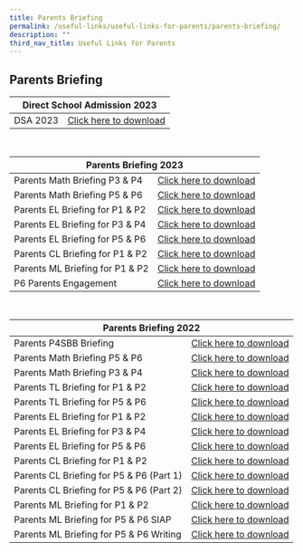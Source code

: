 ```yaml
---
title: Parents Briefing
permalink: /useful-links/useful-links-for-parents/parents-briefing/
description: ""
third_nav_title: Useful Links for Parents
---
```

## **Parents Briefing**
<table>
<thead>
  <tr>
    <th colspan="2">Direct School Admission 2023</th>
  </tr>
</thead>
<tbody>
	<tr>
    <td>DSA 2023</td>
    <td><a href="/files/Parents%20Briefing/dsa%20sec%202023.pdf">Click here to download</a></td>
  </tr>
</tbody>
</table>
<br>
<table>
<thead>
  <tr>
    <th colspan="2">Parents Briefing 2023</th>
  </tr>
</thead>
<tbody>
	<tr>
    <td>Parents Math Briefing P3 &amp; P4</td>
    <td><a href="/files/Parents%20Briefing/Parents Math Briefing for P3 &amp; P4 2023.pdf">Click here to download</a></td>
  </tr>
  <tr>
    <td>Parents Math Briefing P5 &amp; P6</td>
    <td><a href="/files/Parents%20Briefing/P5P6 Parent's Briefing 2023.pdf">Click here to download</a></td>
  </tr>
		<tr>
<td>Parents EL Briefing for P1 &amp; P2</td>
    <td><a href="/files/Parents%20Briefing/Parents EL Briefing for P1 &amp; P2 2023.pdf">Click here to download</a></td>
  </tr>
	<tr>
<td>Parents EL Briefing for P3 &amp; P4</td>
    <td><a href="/files/Parents%20Briefing/Parents EL Briefing for P3 &amp; P4 2023.pdf">Click here to download</a></td>
  </tr>
	<tr>
<td>Parents EL Briefing for P5 &amp; P6</td>
    <td><a href="/files/Parents%20Briefing/Parents EL Briefing for P5 &amp; P6 2023.pdf">Click here to download</a></td>
  </tr>
	<tr>
<td>Parents CL Briefing for P1 &amp; P2</td>
    <td><a href="/files/Parents%20Briefing/Parents CL Briefing for P1 &amp; P2 2023.pdf">Click here to download</a></td>
  </tr>
	<tr>
<td>Parents ML Briefing for P1 &amp; P2</td>
    <td><a href="/files/Parents%20Briefing/parents%20ml%20briefing%20for%20p1%20&amp;%20p2%202023.pdf">Click here to download</a></td>
  </tr>
	<tr>
<td>P6 Parents Engagement</td>
    <td><a href="/files/Parents%20Briefing/p6%20parent%20engagement.pdf">Click here to download</a></td>
  </tr>
</tbody>
</table>
<br>
<table>
<thead>
  <tr>
    <th colspan="2">Parents Briefing 2022</th>
  </tr>
</thead>
<tbody>
  <tr>
    <td>Parents P4SBB Briefing</td>
    <td><a href="/files/Parents%20Briefing/P4SBB%202022_22%20July.pdf" target="_blank" rel="noopener noreferrer">Click here to download</a></td>
  </tr>
  <tr>
    <td>Parents Math Briefing P5 &amp; P6</td>
    <td> <a href="/files/Parents%20Briefing/PDF%20P5P6%20Parents%20Briefing%202022%20.pdf" target="_blank" rel="noopener noreferrer">Click here to download</a> </td>
  </tr>
  <tr>
    <td>Parents Math Briefing P3 &amp; P4 </td>
    <td><a href="/files/Parents%20Briefing/Maths%20P3P4%20Parents%20Briefing%202022.pdf">Click here to download</a> </td>
  </tr>
  <tr>
    <td>Parents TL Briefing for P1 &amp; P2</td>
    <td><a href="/files/Parents%20Briefing/P1%20P2%20Parents%20Workshop.pdf">Click here to download</a> </td>
  </tr>
  <tr>
    <td>Parents TL Briefing for P5 &amp; P6 </td>
    <td><a href="/files/Parents%20Briefing/P5%20P6%20Parents%20Briefing%20-%20for%20website.pdf">Click here to download</a> </td>
  </tr>
  <tr>
    <td>Parents EL Briefing for P1 &amp; P2</td>
    <td><a href="/files/Parents%20Briefing/Parents%20Workshop%202022_P1%20and%20P2_%20School%20Website.pdf">Click here to download</a> </td>
  </tr>
  <tr>
    <td>Parents EL Briefing for P3 &amp; P4 </td>
    <td><a href="/files/Parents%20Briefing/Parents%20Workshop%202022_P3%20%20P4_School%20Website.pdf">Click here to download</a> </td>
  </tr>
  <tr>
    <td>Parents EL Briefing for P5 &amp; P6</td>
    <td><a href="/files/Parents%20Briefing/Parents%20Webinar%202022_P5%20%20P6_Website.pdf">Click here to download</a> </td>
  </tr>
  <tr>
    <td>Parents CL Briefing for P1 &amp; P2 </td>
    <td><a href="/files/Parents%20Briefing/P1%20%20P2%20CL%20Parent%20Workshop.pdf">Click here to download</a> </td>
  </tr>
  <tr>
    <td>Parents CL Briefing for P5 &amp; P6 (Part 1)</td>
    <td><a href="/files/Parents%20Briefing/P5%20%20P6%20CL%20Parent%20Workshop%20Part%201.pdf">Click here to download</a> </td>
  </tr>
  <tr>
    <td>Parents CL Briefing for P5 &amp; P6 (Part 2) </td>
    <td><a href="/files/Parents%20Briefing/P5%20%20P6%20CL%20Parent%20Workshop%20Part%202.pdf">Click here to download</a> </td>
  </tr>
  <tr>
    <td> Parents ML Briefing for P1 &amp; P2</td>
    <td><a href="/files/Parents%20Briefing/ML%20P1%20%20P2%20Parents%20Workshop.pdf">Click here to download</a> </td>
  </tr>
  <tr>
    <td>  Parents ML Briefing for P5 &amp; P6 SIAP</td>
    <td><a href="/files/Parents%20Briefing/ML%20P5-P6%20Parents%20Workshop%20SIAP%202022.pdf">Click here to download</a> </td>
  </tr>
  <tr>
    <td>  Parents ML Briefing for P5 &amp; P6 Writing </td>
    <td><a href="/files/Parents%20Briefing/ML%20Parents%20Workshop%20P5-P6%202022%20Writing.pdf">Click here to download</a> </td>
  </tr>
</tbody>
</table>

<br>